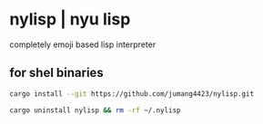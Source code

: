# nylisp | nyu lisp

completely emoji based lisp interpreter

## for shel binaries

```bash
cargo install --git https://github.com/jumang4423/nylisp.git
```

```bash
cargo uninstall nylisp && rm -rf ~/.nylisp
```